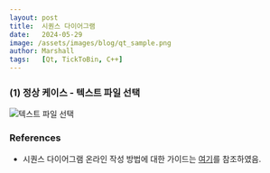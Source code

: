 ```yaml
---
layout: post
title:  시퀀스 다이어그램
date:   2024-05-29
image: /assets/images/blog/qt_sample.png
author: Marshall
tags:   [Qt, TickToBin, C++]
---
```


### (1) 정상 케이스 - 텍스트 파일 선택

![텍스트 파일 선택](https://teammtc.github.io/assets/images/diagram/select_txt.png)

### References
* 시퀀스 다이어그램 온라인 작성 방법에 대한 가이드는 [여기](https://sequencediagram.org/instructions.html)를 참조하였음.


